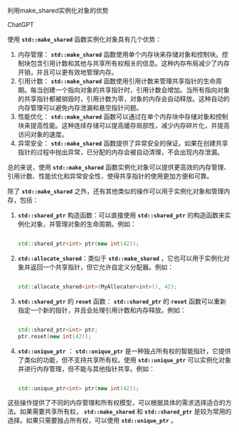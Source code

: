 利用make_shared实例化对象的优势

ChatGPT

使用 **`std::make_shared`** 函数实例化对象具有几个优势：

1. 内存管理： **`std::make_shared`** 函数使用单个内存块来存储对象和控制块。控制块包含引用计数和其他与共享所有权相关的信息。这种内存布局减少了内存开销，并且可以更有效地管理内存。
2. 引用计数： **`std::make_shared`** 函数使用引用计数来管理共享指针的生命周期。每当创建一个指向对象的共享指针时，引用计数会增加。当所有指向对象的共享指针都被销毁时，引用计数为零，对象的内存会自动释放。这种自动的内存管理可以避免内存泄漏和悬空指针问题。
3. 性能优化： **`std::make_shared`** 函数可以通过在单个内存块中存储对象和控制块来提高性能。这种连续存储可以提高缓存局部性，减少内存碎片化，并提高访问对象的速度。
4. 异常安全： **`std::make_shared`** 函数提供了异常安全的保证。如果在创建共享指针的过程中抛出异常，已分配的内存会被自动清理，不会出现内存泄漏。

总的来说，使用 **`std::make_shared`** 函数实例化对象可以提供更高效的内存管理、引用计数、性能优化和异常安全性，使得共享指针的使用更加方便和可靠。

除了 **`std::make_shared`** 之外，还有其他类似的操作可以用于实例化对象和管理内存，包括：

1.  **`std::shared_ptr`** 构造函数：可以直接使用 **`std::shared_ptr`** 的构造函数来实例化对象，并管理对象的生命周期。例如：
    
    ```cpp
    
    std::shared_ptr<int> ptr(new int(42));
    
    ```
    
2. **`std::allocate_shared`**：类似于 **`std::make_shared`** ，它也可以用于实例化对象并返回一个共享指针，但它允许自定义分配器。例如：
    
    ```cpp
    
    std::allocate_shared<int>(MyAllocator<int>(), 42);
    
    ```
    
3.  **`std::shared_ptr`** 的 **`reset`** 函数： **`std::shared_ptr`** 的 **`reset`** 函数可以重新指定一个新的指针，并且会处理引用计数和内存释放。例如：
    
    ```cpp
    
    std::shared_ptr<int> ptr;
    ptr.reset(new int(42));
    
    ```
    
4. **`std::unique_ptr`** ： **`std::unique_ptr`** 是一种独占所有权的智能指针，它提供了类似的功能，但不支持共享所有权。使用 **`std::unique_ptr`** 可以实例化对象并进行内存管理，但不能与其他指针共享。例如：
    
    ```cpp
    
    std::unique_ptr<int> ptr(new int(42));
    
    ```
    

这些操作提供了不同的内存管理和所有权模型，可以根据具体的需求选择适合的方法。如果需要共享所有权， **`std::make_shared`** 和 **`std::shared_ptr`** 是较为常用的选择。如果只需要独占所有权，可以使用 **`std::unique_ptr`** 。